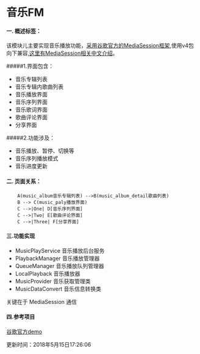 ﻿# 音乐FM

#### 一. 概述标签：
该模块儿主要实现音乐播放功能，[采用谷歌官方的MediaSession框架](https://developer.android.com/reference/android/support/v4/media/package-summary.html),使用v4包向下兼容,[这里有MediaSession相关中文介绍](http://www.oschina.net/question/2561862_2150611)。

#####1.界面包含：
* 音乐专辑列表
* 音乐专辑内歌曲列表
* 音乐播放界面
* 音乐序列界面
* 音乐歌词界面
* 歌曲评论界面
* 分享界面

#####2.功能涉及：
* 音乐播放、暂停、切换等
* 音乐序列播放模式
* 音乐进度更新

#### 二. 页面关系：
```graphLR
    A(music_album音乐专辑列表) -->B(music_album_detail歌曲列表)
    B --> C(music_paly播放界面)
    C -->|One| D[音乐序列界面]
    C -->|Two| E[歌曲评论界面]
    C -->|Three| F[分享界面]
```

#### 三.功能实现
* MusicPlayService 音乐播放后台服务
* PlaybackManager 音乐播放管理器
* QueueManager 音乐播放队列管理器
* LocalPlayback 音乐播放器
* MusicProvider 音乐获取管理类
* MusicDataConvert 音乐信息转换类

关键在于 MediaSession 通信

#### 四.参考项目
[谷歌官方demo](https://github.com/googlesamples/android-UniversalMusicPlayer)

更新时间：2018年5月15日17:26:06







